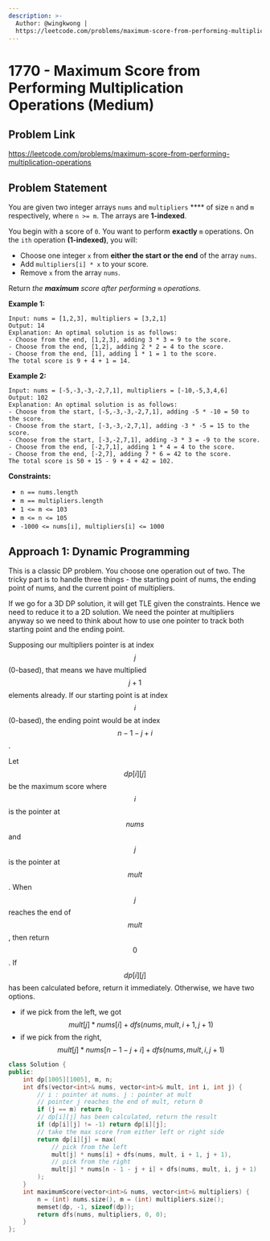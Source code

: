```yaml
---
description: >-
  Author: @wingkwong |
  https://leetcode.com/problems/maximum-score-from-performing-multiplication-operations
---
```


# 1770 - Maximum Score from Performing Multiplication Operations (Medium)

## Problem Link

https://leetcode.com/problems/maximum-score-from-performing-multiplication-operations

## Problem Statement

You are given two integer arrays `nums` and `multipliers` **** of size `n` and `m` respectively, where `n >= m`. The arrays are **1-indexed**.

You begin with a score of `0`. You want to perform **exactly** `m` operations. On the `ith` operation **(1-indexed)**, you will:

* Choose one integer `x` from **either the start or the end** of the array `nums`.
* Add `multipliers[i] * x` to your score.
* Remove `x` from the array `nums`.

Return _the **maximum** score after performing_ `m` _operations._

**Example 1:**

```
Input: nums = [1,2,3], multipliers = [3,2,1]
Output: 14
Explanation: An optimal solution is as follows:
- Choose from the end, [1,2,3], adding 3 * 3 = 9 to the score.
- Choose from the end, [1,2], adding 2 * 2 = 4 to the score.
- Choose from the end, [1], adding 1 * 1 = 1 to the score.
The total score is 9 + 4 + 1 = 14.
```

**Example 2:**

```
Input: nums = [-5,-3,-3,-2,7,1], multipliers = [-10,-5,3,4,6]
Output: 102
Explanation: An optimal solution is as follows:
- Choose from the start, [-5,-3,-3,-2,7,1], adding -5 * -10 = 50 to the score.
- Choose from the start, [-3,-3,-2,7,1], adding -3 * -5 = 15 to the score.
- Choose from the start, [-3,-2,7,1], adding -3 * 3 = -9 to the score.
- Choose from the end, [-2,7,1], adding 1 * 4 = 4 to the score.
- Choose from the end, [-2,7], adding 7 * 6 = 42 to the score. 
The total score is 50 + 15 - 9 + 4 + 42 = 102.
```

**Constraints:**

* `n == nums.length`
* `m == multipliers.length`
* `1 <= m <= 103`
* `m <= n <= 105`
* `-1000 <= nums[i], multipliers[i] <= 1000`

## Approach 1: Dynamic Programming

This is a classic DP problem. You choose one operation out of two. The tricky part is to handle three things - the starting point of nums, the ending point of nums, and the current point of multipliers.

If we go for a 3D DP solution, it will get TLE given the constraints. Hence we need to reduce it to a 2D solution. We need the pointer at multipliers anyway so we need to think about how to use one pointer to track both starting point and the ending point.

Supposing our multipliers pointer is at index $$j$$ (0-based), that means we have multiplied $$j + 1$$elements already. If our starting point is at index $$i$$ (0-based), the ending point would be at index $$n - 1 - j  +i$$.

Let $$dp[i][j]$$ be the maximum score where $$i$$ is the pointer at $$nums$$ and $$j$$ is the pointer at $$mult$$. When $$j$$ reaches the end of $$mult$$, then return $$0$$. If $$dp[i][j]$$has been calculated before, return it immediately. Otherwise, we have two options.

* if we pick from the left, we got $$mult[j] * nums[i] + dfs(nums, mult, i + 1, j + 1)$$
* if we pick from the right, $$mult[j] * nums[n - 1 - j + i] + dfs(nums, mult, i, j + 1)$$

<SolutionAuthor name="@wingkwong"/>

```cpp
class Solution {
public:
    int dp[1005][1005], m, n;
    int dfs(vector<int>& nums, vector<int>& mult, int i, int j) {
        // i : pointer at nums. j : pointer at mult
        // pointer j reaches the end of mult, return 0
        if (j == m) return 0; 
        // dp[i][j] has been calculated, return the result 
        if (dp[i][j] != -1) return dp[i][j];
        // take the max score from either left or right side
        return dp[i][j] = max(
            // pick from the left
            mult[j] * nums[i] + dfs(nums, mult, i + 1, j + 1),
            // pick from the right
            mult[j] * nums[n - 1 - j + i] + dfs(nums, mult, i, j + 1)
        ); 
    }
    int maximumScore(vector<int>& nums, vector<int>& multipliers) {
        n = (int) nums.size(), m = (int) multipliers.size();
        memset(dp, -1, sizeof(dp));
        return dfs(nums, multipliers, 0, 0);
    }
};
```
